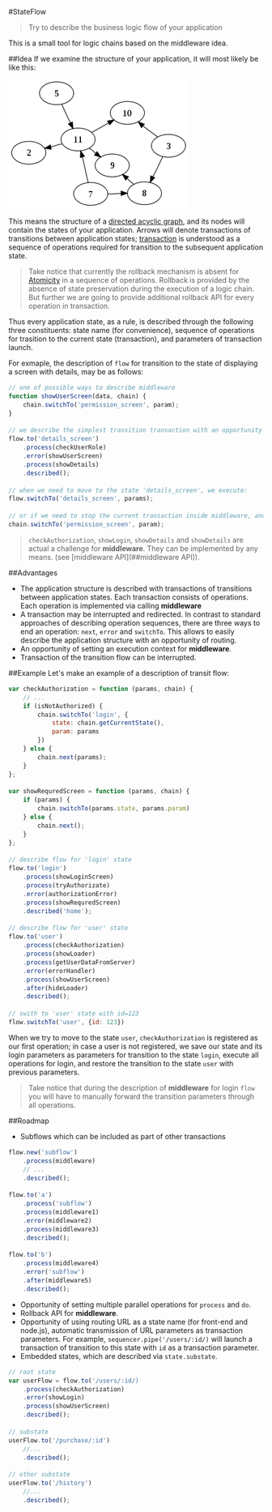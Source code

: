 #StateFlow

> Try to describe the business logic flow of your application

This is a small tool for logic chains based on the middleware idea.

##Idea
If we examine the structure of your application, it will most likely be like this:

![Directed acyclic graph](assets/dag.png)
 
This means the structure of a [directed acyclic graph](http://en.wikipedia.org/wiki/Directed_acyclic_graph), and its nodes will contain the states of your application. Arrows will denote transactions of transitions between application states; [transaction](http://en.wikipedia.org/wiki/Transaction_processing) is understood as a sequence of operations required for transition to the subsequent application state.

> Take notice that currently the rollback mechanism is absent for [Atomicity](http://en.wikipedia.org/wiki/Transaction_processing#Atomicity) in a sequence of operations. Rollback is provided by the absence of state preservation during the execution of a logic chain. But further we are going to provide additional rollback API for every operation in transaction.

Thus every application state, as a rule, is described through the following three constituents: state name (for convenience), sequence of operations for trasition to the current state (transaction), and parameters of transaction launch.

For exmaple, the description of `flow` for transition to the state of displaying a screen with details, may be as follows:

```javascript
// one of possible ways to describe middleware
function showUserScreen(data, chain) {
	chain.switchTo('permission_screen', param);
}

// we describe the simplest transition transaction with an opportunity of halt and transition to another state
flow.to('details_screen')
    .process(checkUserRole)
    .error(showUserScreen)
    .process(showDetails)
    .described();
    
// when we need to move to the state 'details_screen', we execute:
flow.switchTo('details_screen', params);

// or if we need to stop the current transaction inside middleware, and start a new one, then:
chain.switchTo('permission_screen', param);
```
> `checkAuthorization`, `showLogin`, `showDetails` and `showDetails` are actual a challenge for **middleware**. They can be implemented by any means. (see [middleware API](##middleware API)).

##Advantages
- The application structure is described with transactions of transitions between application states. Each transaction consists of operations. Each operation is implemented via calling **middleware**
- A transaction may be interrupted and redirected. In contrast to standard approaches of describing operation sequences, there are three ways to end an operation: `next`, `error` and `switchTo`. This allows to easily describe the application structure with an opportunity of routing. 
- An opportunity of setting an execution context for **middleware**.
- Transaction of the transition flow can be interrupted.

##Example
Let's make an example of a description of transit flow:

```javascript
var checkAuthorization = function (params, chain) {
    // ...
    if (isNotAuthorized) {
        chain.switchTo('login', {
            state: chain.getСurrentState(),
            param: params
        })
    } else {
        chain.next(params);
    }
};

var showRequredScreen = function (params, chain) {
    if (params) {
        chain.switchTo(params.state, params.param)
    } else {
        chain.next();
    }
};

// describe flow for 'login' state
flow.to('login')
    .process(showLoginScreen)
    .process(tryAuthorizate)
    .error(authorizationError)
    .process(showRequredScreen)
    .described('home');
    
// describe flow for 'user' state
flow.to('user')
    .process(checkAuthorization)
    .process(showLoader)
    .process(getUserDataFromServer)
    .error(errorHandler)
    .process(showUserScreen)
    .after(hideLoader)
    .described();

// swith to 'user' state with id=123    
flow.switchTo('user', {id: 123})
```
When we try to move to the state `user`, `checkAuthorization` is registered as our first operation; in case a user is not registered, we save our state and its login parameters as parameters for transition to the state `login`, execute all operations for login, and restore the transition to the state `user` with previous parameters.
> Take notice that during the description of **middleware** for login `flow` you will have to manually forward the transition parameters through all operations.

##Roadmap
- Subflows which can be included as part of other transactions

```javascript
flow.new('subflow')
    .process(middleware)
    // ...
    .described();
    
flow.to('a')
    .process('subflow')
    .process(middleware1)
    .error(middleware2)
    .process(middleware3)
    .described();
    
flow.to('b')
    .process(middleware4)
    .error('subflow')
    .after(middleware5)
    .described();
```

- Opportunity of setting multiple parallel operations for `process` and `do`.
- Rollback API for **middleware**.
- Opportunity of using routing URL as a state name (for front-end and node.js), automatic transmission of URL parameters as transaction parameters. For example, `sequencer.pipe('/users/:id/)` will launch a transaction of transition to this state with `id` as a transaction parameter.
- Embedded states, which are described via `state.substate`.

```javascript
// root state
var userFlow = flow.to('/users/:id/)
    .process(checkAuthorization)
    .error(showLogin)
    .process(showUserScreen)
    .described();

// substate 
userFlow.to('/purchase/:id')
    //...
    .described();

// other substate 
userFlow.to('/history')
    //...
    .described();
```